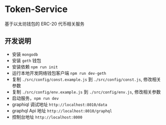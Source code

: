 # Token-Service

基于以太坊钱包的 ERC-20 代币相关服务

## 开发说明

- 安装 `mongodb`
- 安装 `geth` 钱包
- 安装依赖 `npm run init`
- 运行本地开发网络钱包客户端 `npm run dev-geth`
- 复制 `./src/config/const.example.js` 到 `./src/config/const.js`, 修改相关参数
- 复制 `./src/config/env.example.js` 到 `./src/config/env.js`, 修改相关参数
- 启动服务，`npm run dev`
- graphiql 调试地址 `http://localhost:8010/data`
- graphql Api 地址 `http://localhost:8010/graphql`
- 控制台地址 `http://localhost:8000`
